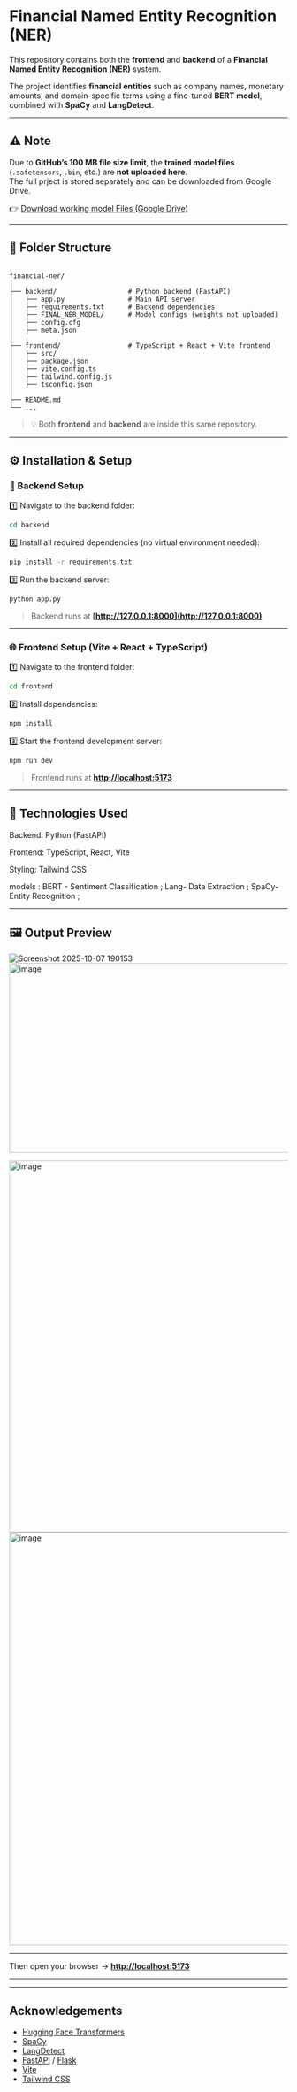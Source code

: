 # Financial Named Entity Recognition (NER) 

This repository contains both the **frontend** and **backend** of a **Financial Named Entity Recognition (NER)** system.

The project identifies **financial entities** such as company names, monetary amounts, and domain-specific terms using a fine-tuned **BERT model**, combined with **SpaCy** and **LangDetect**.

---

## ⚠️ Note

Due to **GitHub’s 100 MB file size limit**, the **trained model files** (`.safetensors`, `.bin`, etc.) are **not uploaded here**.  
The full prject is stored separately and can be downloaded from Google Drive.

👉 [Download working model Files (Google Drive)](https://drive.google.com/file/d/1B_Zc4cSfwQUp9kCMy-Uz5E49CcDKnSPT/view?usp=drive_link)


---

## 📁 Folder Structure

```

financial-ner/
│
├── backend/                  # Python backend (FastAPI)
│   ├── app.py                # Main API server
│   ├── requirements.txt      # Backend dependencies
│   ├── FINAL_NER_MODEL/      # Model configs (weights not uploaded)
│   ├── config.cfg
│   ├── meta.json
│
├── frontend/                 # TypeScript + React + Vite frontend
│   ├── src/
│   ├── package.json
│   ├── vite.config.ts
│   ├── tailwind.config.js
│   ├── tsconfig.json
│
├── README.md
└── ...

````

> 💡 Both **frontend** and **backend** are inside this same repository.

---

## ⚙️ Installation & Setup

### 🧠 Backend Setup 

1️⃣ Navigate to the backend folder:
```bash
cd backend
````

2️⃣ Install all required dependencies (no virtual environment needed):

```bash
pip install -r requirements.txt
```

3️⃣ Run the backend server:

```bash
python app.py
```

> Backend runs at **[http://127.0.0.1:8000](http://127.0.0.1:8000)**

---

### 🌐 Frontend Setup (Vite + React + TypeScript)

1️⃣ Navigate to the frontend folder:

```bash
cd frontend
```

2️⃣ Install dependencies:

```bash
npm install
```

3️⃣ Start the frontend development server:

```bash
npm run dev
```

> Frontend runs at **[http://localhost:5173](http://localhost:5173)**

---

## 🧰 Technologies Used

Backend: Python (FastAPI)

Frontend: TypeScript, React, Vite

Styling: Tailwind CSS

models : BERT - Sentiment Classification ;
         Lang- Data Extraction ;
         SpaCy-Entity Recognition ;


---

## 🖼️ Output Preview

![Screenshot 2025-10-07 190153](https://github.com/user-attachments/assets/fe3df530-2d71-4bf8-a94e-f230434aeef1)
<img width="625" height="343" alt="image" src="https://github.com/user-attachments/assets/d96200a4-85b2-43cb-aeb0-03fbca1edb8a" />

<img width="546" height="672" alt="image" src="https://github.com/user-attachments/assets/cc61b177-b020-4f3d-99a1-2c1c2d081977" />
<img width="535" height="747" alt="image" src="https://github.com/user-attachments/assets/b259fd75-c16b-46da-b1c2-cf6a4303a8c5" />

---


Then open your browser → **[http://localhost:5173](http://localhost:5173)**

---

---

##  Acknowledgements

* [Hugging Face Transformers](https://huggingface.co/transformers)
* [SpaCy](https://spacy.io)
* [LangDetect](https://pypi.org/project/langdetect/)
* [FastAPI](https://fastapi.tiangolo.com/) / [Flask](https://flask.palletsprojects.com/)
* [Vite](https://vitejs.dev/)
* [Tailwind CSS](https://tailwindcss.com/)

```
